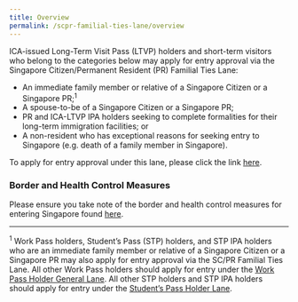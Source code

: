 ```yaml
---
title: Overview
permalink: /scpr-familial-ties-lane/overview
---
```


ICA-issued Long-Term Visit Pass (LTVP) holders and short-term visitors who belong to the categories below may apply for entry approval via the Singapore Citizen/Permanent Resident (PR) Familial Ties Lane:

- An immediate family member or relative of a Singapore Citizen or a Singapore PR;<sup>1</sup>
- A spouse-to-be of a Singapore Citizen or a Singapore PR;
- PR and ICA-LTVP IPA holders seeking to complete formalities for their long-term immigration facilities; or
- A non-resident who has exceptional reasons for seeking entry to Singapore (e.g. death of a family member in Singapore).

To apply for entry approval under this lane, please click the link [here](https://form.gov.sg/#!/5e3648e9405c180011dc5f9c).

### Border and Health Control Measures

Please ensure you take note of the border and health control measures for entering Singapore found [here](/health/overview).

-----

<sup>1</sup> Work Pass holders, Student’s Pass (STP) holders, and STP IPA holders who are an immediate family member or relative of a Singapore Citizen or a Singapore PR may also apply for entry approval via the SC/PR Familial Ties Lane. All other Work Pass holders should apply for entry under the [Work Pass Holder General Lane](/wphl/overview). All other STP holders and STP IPA holders should apply for entry under the [Student’s Pass Holder Lane](/stpl/overview).
